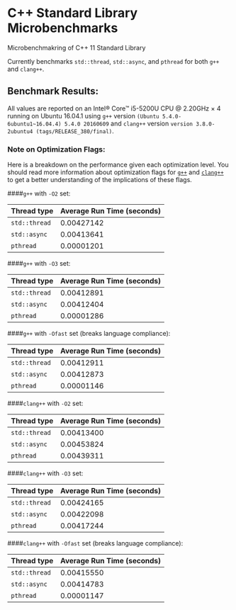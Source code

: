 # C++ Standard Library Microbenchmarks
Microbenchmakring of C++ 11 Standard Library

Currently benchmarks `std::thread`, `std::async`, and `pthread` for both `g++` and `clang++`.

## Benchmark Results:
All values are reported on an Intel® Core™ i5-5200U CPU @ 2.20GHz × 4 running on Ubuntu 16.04.1 
using `g++` version `(Ubuntu 5.4.0-6ubuntu1~16.04.4) 5.4.0 20160609` and `clang++` 
version `version 3.8.0-2ubuntu4 (tags/RELEASE_380/final)`.

### Note on Optimization Flags:
Here is a breakdown on the performance given each optimization level. You should read more 
information about optimization flags for [`g++`](https://wiki.gentoo.org/wiki/GCC_optimization#-O) 
and [`clang++`](http://clang.llvm.org/docs/CommandGuide/clang.html#code-generation-options) to get
a better understanding of the implications of these flags.

####`g++` with `-O2` set:

 Thread type         | Average Run Time (seconds)  |
 --------------------|:------------|
 `std::thread`       | 0.00427142  |
 `std::async`        | 0.00413641  |
 `pthread`           | 0.00001201  |

####`g++` with `-O3` set:

 Thread type         | Average Run Time (seconds)  |
 --------------------|:------------|
 `std::thread`       | 0.00412891  |
 `std::async`        | 0.00412404  |
 `pthread`           | 0.00001286  |

####`g++` with `-Ofast` set (breaks language compliance):

 Thread type         | Average Run Time (seconds)  |
 --------------------|:------------|
 `std::thread`       | 0.00412911  |
 `std::async`        | 0.00412873  |
 `pthread`           | 0.00001146  |


####`clang++` with `-O2` set:

 Thread type         | Average Run Time (seconds)  |
 --------------------|:------------|
 `std::thread`       | 0.00413400  |
 `std::async`        | 0.00453824  |
 `pthread`           | 0.00439311  |

####`clang++` with `-O3` set:

 Thread type         | Average Run Time (seconds)  |
 --------------------|:------------|
 `std::thread`       | 0.00424165  |
 `std::async`        | 0.00422098  |
 `pthread`           | 0.00417244  |

####`clang++` with `-Ofast` set (breaks language compliance):

 Thread type         | Average Run Time (seconds)  |
 --------------------|:------------|
 `std::thread`       | 0.00415550  |
 `std::async`        | 0.00414783  |
 `pthread`           | 0.00001147  |
